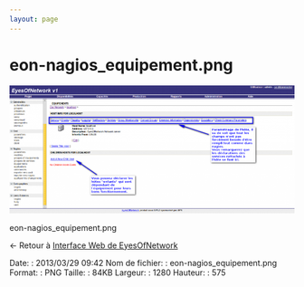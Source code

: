 ```yaml
---
layout: page
---
```


eon-nagios\_equipement.png
==========================

[![eon-nagios\_equipement.png](../assets/media/eon-nagios_equipement.png@cache=&w=900&h=404 "eon-nagios_equipement.png")](../assets/media/eon-nagios_equipement.png@cache= "Afficher le fichier original")

eon-nagios\_equipement.png

← Retour à [Interface Web de
EyesOfNetwork](../eyesofnetwork/eyesofnetwork-interface.html "eyesofnetwork:eyesofnetwork-interface")

Date:
:   2013/03/29 09:42
Nom de fichier:
:   eon-nagios\_equipement.png
Format:
:   PNG
Taille:
:   84KB
Largeur:
:   1280
Hauteur:
:   575


